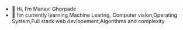 - 👋 Hi, I’m Manavi Ghorpade 
- 🌱 I’m currently learning Machine Learing, Computer vision,Operating System,Full stack web devlopement,Algorithms and complexity

<!---
Manavi-ghorpade/Manavi-ghorpade is a ✨ special ✨ repository because its `README.md` (this file) appears on your GitHub profile.
You can click the Preview link to take a look at your changes.
--->
